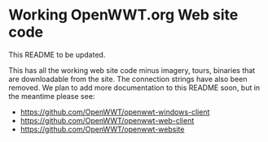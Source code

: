 # Working OpenWWT.org Web site code
This README to be updated.

This has all the working web site code minus imagery, tours, binaries that are downloadable from the site. The connection strings have also been removed.  We plan to add more documentation to this README soon, but in the meantime please see:

* https://github.com/OpenWWT/openwwt-windows-client
* https://github.com/OpenWWT/openwwt-web-client
* https://github.com/OpenWWT/openwwt-website

